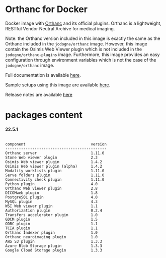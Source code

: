 # Orthanc for Docker
Docker image with [Orthanc](https://www.orthanc-server.com/) and its official plugins. Orthanc is a lightweight, RESTful Vendor Neutral Archive for medical imaging.

Note: the Orthanc version included in this image is exactly the same as the Orthanc included in the `jodogne/orthanc` image.  However,
this image contain the Osimis Web Viewer plugin which is not included in the `jodogne/orthanc-plugins` image.  Furthermore,
this image provides an easy configuration through environment variables which is not the case of the `jodogne/orthanc` image.

Full documentation is available [here](https://book.orthanc-server.com/users/docker-osimis.html).

Sample setups using this image are available [here](https://bitbucket.org/osimis/orthanc-setup-samples/).

Release notes are available [here](https://bitbucket.org/osimis/orthanc-builder/src/master/release-notes-docker-images.txt)


# packages content

#### 22.5.1
```

component                             version
---------------------------------------------
Orthanc server                        1.11.0
Stone Web viewer plugin               2.3
Osimis Web viewer plugin              1.4.2
Osimis Web viewer plugin (alpha)      1.4.2
Modality worklists plugin             1.11.0
Serve folders plugin                  1.11.0
Connectivity check plugin             1.11.0
Python plugin                         4.0
Orthanc Web viewer plugin             2.8
DICOMweb plugin                       1.8
PostgreSQL plugin                     4.0
MySQL plugin                          4.3
WSI Web viewer plugin                 1.1
Authorization plugin                  0.2.4
Transfers accelerator plugin          1.0
GDCM plugin                           1.5
ODBC plugin                           1.1
TCIA plugin                           1.1
Orthanc Indexer plugin                1.0
Orthanc neuroimaging plugin           1.0
AWS S3 plugin                         1.3.3
Azure Blob Storage plugin             1.3.3
Google Cloud Storage plugin           1.3.3
```
